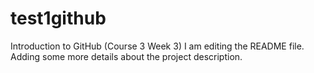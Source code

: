 # test1github
Introduction to GitHub (Course 3 Week 3)
I am editing the README file. Adding some more details about the project description.

